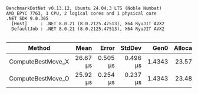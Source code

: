 ```

BenchmarkDotNet v0.13.12, Ubuntu 24.04.3 LTS (Noble Numbat)
AMD EPYC 7763, 1 CPU, 2 logical cores and 1 physical core
.NET SDK 9.0.305
  [Host]     : .NET 8.0.21 (8.0.2125.47513), X64 RyuJIT AVX2
  DefaultJob : .NET 8.0.21 (8.0.2125.47513), X64 RyuJIT AVX2


```
| Method            | Mean     | Error    | StdDev   | Gen0   | Allocated |
|------------------ |---------:|---------:|---------:|-------:|----------:|
| ComputeBestMove_X | 26.67 μs | 0.505 μs | 0.496 μs | 1.4343 |  23.57 KB |
| ComputeBestMove_O | 25.92 μs | 0.254 μs | 0.237 μs | 1.4343 |  23.48 KB |
